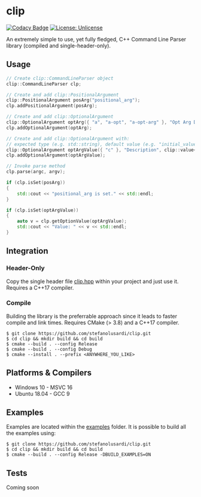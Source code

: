 # clip

[![Codacy Badge](https://api.codacy.com/project/badge/Grade/c67464255ca74d61a2018f5abec9b764)](https://app.codacy.com/manual/StefanoLusardi/clip?utm_source=github.com&utm_medium=referral&utm_content=StefanoLusardi/clip&utm_campaign=Badge_Grade_Dashboard)
[![License: Unlicense](https://img.shields.io/badge/license-Unlicense-blue.svg)](http://unlicense.org/)

An extremely simple to use, yet fully fledged, C++ Command Line Parser library (compiled and single-header-only).

## Usage
```cpp
// Create clip::CommandLineParser object
clip::CommandLineParser clp;

// Create and add clip::PositionalArgument
clip::PositionalArgument posArg("positional_arg");
clp.addPositionalArgument(posArg);

// Create and add clip::OptionalArgument
clip::OptionalArgument optArg({ "a", "a-opt", "a-opt-arg" }, "Opt Arg Description");
clp.addOptionalArgument(optArg);

// Create and add clip::OptionalArgument with:
// expected type (e.g. std::string), default value (e.g. "initial_value") and other options (e.g. isRequired)
clip::OptionalArgument optArgValue({ "c" }, "Description", clip::value<std::string>("initial_value").isRequired(true));
clp.addOptionalArgument(optArgValue);

// Invoke parse method
clp.parse(argc, argv);

if (clp.isSet(posArg))
{
    std::cout << "positional_arg is set." << std::endl;
}

if (clp.isSet(optArgValue))
{
    auto v = clp.getOptionValue(optArgValue);
    std::cout << "Value: " << v << std::endl;
}
```

## Integration

### Header-Only
Copy the single header file [clip.hpp](https://github.com/StefanoLusardi/clip/blob/master/single_header/CommandLineInputParser/clip.hpp) within your project and just use it.
Requires a C++17 compiler.

### Compile
Building the library is the preferrable approach since it leads to faster compile and link times.
Requires CMake (> 3.8) and a C++17 compiler.

```console
$ git clone https://github.com/stefanolusardi/clip.git
$ cd clip && mkdir build && cd build
$ cmake --build . --config Release
$ cmake --build . --config Debug
$ cmake --install . --prefix <ANYWHERE_YOU_LIKE>
```

## Platforms & Compilers
*   Windows 10 - MSVC 16
*   Ubuntu 18.04 - GCC 9

## Examples
Examples are located within the [examples](https://github.com/StefanoLusardi/clip/tree/master/examples) folder.
It is possible to build all the examples using:
```console
$ git clone https://github.com/stefanolusardi/clip.git
$ cd clip && mkdir build && cd build
$ cmake --build . --config Release -DBUILD_EXAMPLES=ON
```

## Tests
Coming soon